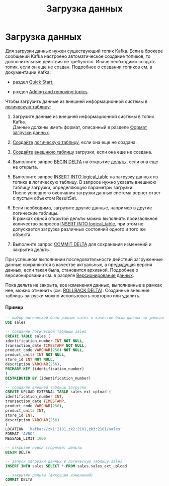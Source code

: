 ﻿---
layout: default
title: Загрузка данных
nav_order: 3
parent: Работа с системой
has_children: true
has_toc: false
---

Загрузка данных
===============

Для загрузки данных нужен существующий топик Kafka. Если в брокере сообщений Kafka настроено 
автоматическое создание топиков, то дополнительные действия не требуются. Иначе необходимо создать топик, 
если он еще не создан. Подробнее о создании топиков см. в документации Kafka:

*   раздел [Quick Start](https://kafka.apache.org/documentation/#quickstart),

*   раздел [Adding and removing topics](https://kafka.apache.org/documentation/#basic_ops_add_topic).


Чтобы загрузить данные из внешней информационной системы в [логическую таблицу](../../Обзор_понятий_компонентов_и_связей/Основные_понятия/Логическая_таблица/Логическая_таблица.md):

1.  Загрузите данные из внешней информационной системы в топик Kafka.  
    Данные должны иметь формат, описанный в разделе [Формат загрузки данных](../../Справочная_информация/Формат_загрузки_данных/Формат_загрузки_данных.md).

2.  [Создайте](../../Справочная_информация/Запросы_SQLplus/CREATE_TABLE/CREATE_TABLE.md) 
    [логическую таблицу](../../Обзор_понятий_компонентов_и_связей/Основные_понятия/Логическая_таблица/Логическая_таблица.md), 
    если она еще не создана.

3.  [Создайте](../../Справочная_информация/Запросы_SQLplus/CREATE_UPLOAD_EXTERNAL_TABLE/CREATE_UPLOAD_EXTERNAL_TABLE.md) 
    [внешнюю таблицу](../../Обзор_понятий_компонентов_и_связей/Основные_понятия/Внешняя_таблица/Внешняя_таблица.md) 
    загрузки, если она еще не создана.

4.  Выполните запрос [BEGIN DELTA](../../Справочная_информация/Запросы_SQLplus/BEGIN_DELTA/BEGIN_DELTA.md) 
    на открытие [дельты](../../Обзор_понятий_компонентов_и_связей/Основные_понятия/Дельта/Дельта.md), 
    если она еще не открыта.

5.  Выполните запрос [INSERT INTO logical_table](../../Справочная_информация/Запросы_SQLplus/INSERT_INTO_logical_table/INSERT_INTO_logical_table.md) 
    на загрузку данных из топика в логическую таблицу. В запросе нужно указать внешнюю таблицу загрузки, 
    определяющую параметры загрузки.  
    После успешного окончания загрузки данных система вернет ответ с пустым объектом ResultSet.

6.  Если необходимо, загрузите другие данные, например в другие логические таблицы.  
    В рамках одной открытой дельты можно выполнять произвольное количество запросов 
    [INSERT INTO logical_table](../../Справочная_информация/Запросы_SQLplus/INSERT_INTO_logical_table/INSERT_INTO_logical_table.md), 
    при этом не допускается загрузка различных состояний одного и того же объекта.

7.  Выполните запрос [COMMIT DELTA](../../Справочная_информация/Запросы_SQLplus/COMMIT_DELTA/COMMIT_DELTA.md) 
    для сохранения изменений и закрытия дельты.


При успешном выполнении последовательности действий загруженные данные сохраняются в качестве актуальных, 
а предыдущая версия данных, если такая была, становится архивной. Подробнее о версионировании см. 
в разделе [Версионирование данных](Версионирование_данных/Версионирование_данных.md).

Пока дельта не закрыта, все изменения данных, выполненные в рамках нее, можно отменить 
(см. [ROLLBACK DELTA](../../Справочная_информация/Запросы_SQLplus/ROLLBACK_DELTA/ROLLBACK_DELTA.md)). 
Созданные внешние таблицы загрузки можно использовать повторно или удалить.

#### Пример
```sql
-- выбор логической базы данных sales в качестве базы данных по умолчанию
USE sales

-- создание логической таблицы sales
CREATE TABLE sales (
identification_number INT NOT NULL,
transaction_date TIMESTAMP NOT NULL,
product_code VARCHAR(256) NOT NULL,
product_units INT NOT NULL,
store_id INT NOT NULL,
description VARCHAR(256),
PRIMARY KEY (identification_number)
)
DISTRIBUTED BY (identification_number)

-- создание внешней таблицы загрузки
CREATE UPLOAD EXTERNAL TABLE sales_ext_upload (
identification_number INT,
transaction_date TIMESTAMP,
product_code VARCHAR(256),
product_units INT,
store_id INT,
description VARCHAR(256)
)
LOCATION  'kafka://zk1:2181,zk2:2181,zk3:2181/sales'
FORMAT 'AVRO'
MESSAGE_LIMIT 1000

-- открытие новой (горячей) дельты
BEGIN DELTA

-- запуск загрузки данных в логическую таблицу sales
INSERT INTO sales SELECT * FROM sales.sales_ext_upload

-- закрытие дельты (фиксация изменений)
COMMIT DELTA
```
